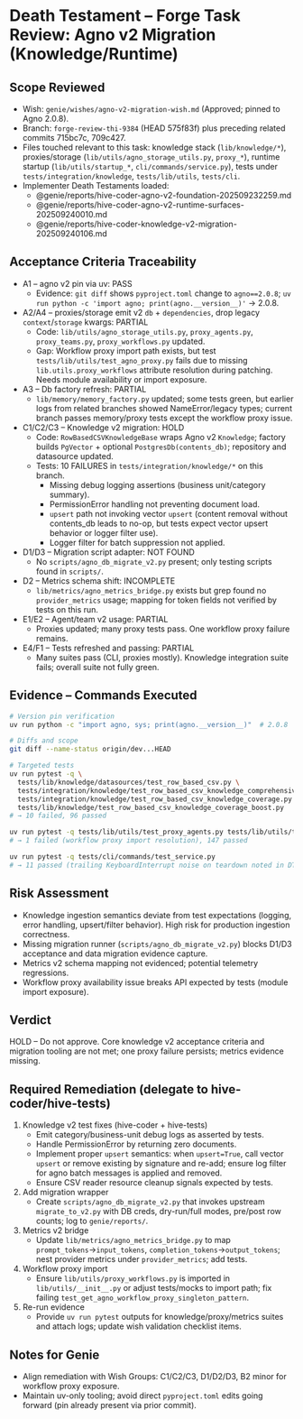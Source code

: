 # Death Testament – Forge Task Review: Agno v2 Migration (Knowledge/Runtime)

## Scope Reviewed
- Wish: `genie/wishes/agno-v2-migration-wish.md` (Approved; pinned to Agno 2.0.8). 
- Branch: `forge-review-thi-9384` (HEAD 575f83f) plus preceding related commits 715bc7c, 709c427.
- Files touched relevant to this task: knowledge stack (`lib/knowledge/*`), proxies/storage (`lib/utils/agno_storage_utils.py`, `proxy_*`), runtime startup (`lib/utils/startup_*`, `cli/commands/service.py`), tests under `tests/integration/knowledge`, `tests/lib/utils`, `tests/cli`.
- Implementer Death Testaments loaded:
  - @genie/reports/hive-coder-agno-v2-foundation-202509232259.md
  - @genie/reports/hive-coder-agno-v2-runtime-surfaces-202509240010.md
  - @genie/reports/hive-coder-knowledge-v2-migration-202509240106.md

## Acceptance Criteria Traceability
- A1 – agno v2 pin via uv: PASS
  - Evidence: `git diff` shows `pyproject.toml` change to `agno==2.0.8`; `uv run python -c 'import agno; print(agno.__version__)'` → 2.0.8.
- A2/A4 – proxies/storage emit v2 `db` + `dependencies`, drop legacy `context`/`storage` kwargs: PARTIAL
  - Code: `lib/utils/agno_storage_utils.py`, `proxy_agents.py`, `proxy_teams.py`, `proxy_workflows.py` updated.
  - Gap: Workflow proxy import path exists, but test `tests/lib/utils/test_agno_proxy.py` fails due to missing `lib.utils.proxy_workflows` attribute resolution during patching. Needs module availability or import exposure.
- A3 – Db factory refresh: PARTIAL
  - `lib/memory/memory_factory.py` updated; some tests green, but earlier logs from related branches showed NameError/legacy types; current branch passes memory/proxy tests except the workflow proxy issue.
- C1/C2/C3 – Knowledge v2 migration: HOLD
  - Code: `RowBasedCSVKnowledgeBase` wraps Agno v2 `Knowledge`; factory builds `PgVector` + optional `PostgresDb(contents_db)`; repository and datasource updated.
  - Tests: 10 FAILURES in `tests/integration/knowledge/*` on this branch.
    - Missing debug logging assertions (business unit/category summary).
    - PermissionError handling not preventing document load.
    - `upsert` path not invoking vector `upsert` (content removal without contents_db leads to no-op, but tests expect vector upsert behavior or logger filter use).
    - Logger filter for batch suppression not applied.
- D1/D3 – Migration script adapter: NOT FOUND
  - No `scripts/agno_db_migrate_v2.py` present; only testing scripts found in `scripts/`.
- D2 – Metrics schema shift: INCOMPLETE
  - `lib/metrics/agno_metrics_bridge.py` exists but grep found no `provider_metrics` usage; mapping for token fields not verified by tests on this run.
- E1/E2 – Agent/team v2 usage: PARTIAL
  - Proxies updated; many proxy tests pass. One workflow proxy failure remains.
- E4/F1 – Tests refreshed and passing: PARTIAL
  - Many suites pass (CLI, proxies mostly). Knowledge integration suite fails; overall suite not fully green.

## Evidence – Commands Executed
```bash
# Version pin verification
uv run python -c "import agno, sys; print(agno.__version__)"  # 2.0.8

# Diffs and scope
git diff --name-status origin/dev...HEAD

# Targeted tests
uv run pytest -q \
  tests/lib/knowledge/datasources/test_row_based_csv.py \
  tests/integration/knowledge/test_row_based_csv_knowledge_comprehensive.py \
  tests/integration/knowledge/test_row_based_csv_knowledge_coverage.py \
  tests/lib/knowledge/test_row_based_csv_knowledge_coverage_boost.py
# → 10 failed, 96 passed

uv run pytest -q tests/lib/utils/test_proxy_agents.py tests/lib/utils/test_proxy_teams.py tests/lib/memory/test_memory_factory.py tests/lib/utils/test_agno_storage_utils.py tests/lib/utils/test_agno_proxy.py
# → 1 failed (workflow proxy import resolution), 147 passed

uv run pytest -q tests/cli/commands/test_service.py
# → 11 passed (trailing KeyboardInterrupt noise on teardown noted in DT)
```

## Risk Assessment
- Knowledge ingestion semantics deviate from test expectations (logging, error handling, upsert/filter behavior). High risk for production ingestion correctness.
- Missing migration runner (`scripts/agno_db_migrate_v2.py`) blocks D1/D3 acceptance and data migration evidence capture.
- Metrics v2 schema mapping not evidenced; potential telemetry regressions.
- Workflow proxy availability issue breaks API expected by tests (module import exposure).

## Verdict
HOLD – Do not approve. Core knowledge v2 acceptance criteria and migration tooling are not met; one proxy failure persists; metrics evidence missing.

## Required Remediation (delegate to hive-coder/hive-tests)
1) Knowledge v2 test fixes (hive-coder + hive-tests)
   - Emit category/business-unit debug logs as asserted by tests.
   - Handle PermissionError by returning zero documents.
   - Implement proper `upsert` semantics: when `upsert=True`, call vector `upsert` or remove existing by signature and re-add; ensure log filter for agno batch messages is applied and removed.
   - Ensure CSV reader resource cleanup signals expected by tests.
2) Add migration wrapper
   - Create `scripts/agno_db_migrate_v2.py` that invokes upstream `migrate_to_v2.py` with DB creds, dry-run/full modes, pre/post row counts; log to `genie/reports/`.
3) Metrics v2 bridge
   - Update `lib/metrics/agno_metrics_bridge.py` to map `prompt_tokens`→`input_tokens`, `completion_tokens`→`output_tokens`; nest provider metrics under `provider_metrics`; add tests.
4) Workflow proxy import
   - Ensure `lib/utils/proxy_workflows.py` is imported in `lib/utils/__init__.py` or adjust tests/mocks to import path; fix failing `test_get_agno_workflow_proxy_singleton_pattern`.
5) Re-run evidence
   - Provide `uv run pytest` outputs for knowledge/proxy/metrics suites and attach logs; update wish validation checklist items.

## Notes for Genie
- Align remediation with Wish Groups: C1/C2/C3, D1/D2/D3, B2 minor for workflow proxy exposure.
- Maintain uv-only tooling; avoid direct `pyproject.toml` edits going forward (pin already present via prior commit).
